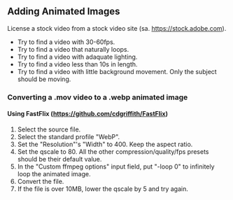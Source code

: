 ﻿## Adding Animated Images

License a stock video from a stock video site (sa. https://stock.adobe.com).
- Try to find a video with 30-60fps.
- Try to find a video that naturally loops.
- Try to find a video with adaquate lighting.
- Try to find a video less than 10s in length.
- Try to find a video with little background movement. Only the subject should be moving.

### Converting a .mov video to a .webp animated image

#### Using FastFlix (https://github.com/cdgriffith/FastFlix)

1. Select the source file. 
1. Select the standard profile "WebP".
1. Set the "Resolution"'s "Width" to 400. Keep the aspect ratio.
1. Set the qscale to 80. All the other compression/quality/fps presets should be their default value.
1. In the "Custom ffmpeg options" input field, put "-loop 0" to infinitely loop the animated image.
1. Convert the file.
1. If the file is over 10MB, lower the qscale by 5 and try again.
